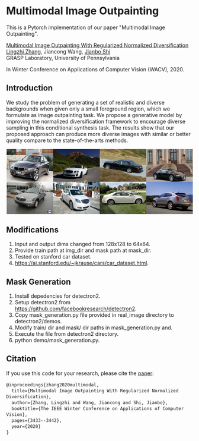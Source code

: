 # Multimodal Image Outpainting
This is a Pytorch implementation of our paper "Multimodal Image Outpainting". 

[Multimodal Image Outpainting With Regularized Normalized Diversification](http://openaccess.thecvf.com/content_WACV_2020/papers/Zhang_Multimodal_Image_Outpainting_With_Regularized_Normalized_Diversification_WACV_2020_paper.pdf) <br />
[Lingzhi Zhang](https://owenzlz.github.io/), Jiancong Wang, [Jianbo Shi](https://www.cis.upenn.edu/~jshi/)  <br />
GRASP Laboratory, University of Pennsylvania

In Winter Conference on Applications of Computer Vision (WACV), 2020.

## Introduction

We study the problem of generating a set of realistic and diverse backgrounds when given only a small foreground region, which we formulate as image outpainting task. We propose a generative model by improving the normalized diversification framework to encourage diverse sampling in this conditional synthesis task. The results show that our proposed approach can produce more diverse images with similar or better quality compare to the state-of-the-arts methods.

<img src='demo_imgs/car.png' align="middle" width=720>

## Modifications
1. Input and output dims changed from 128x128 to 64x64.
2. Provide train path at img_dir and mask path at mask_dir.
3. Tested on stanford car dataset.
4. https://ai.stanford.edu/~jkrause/cars/car_dataset.html.

## Mask Generation
1. Install depedencies for detectron2.
2. Setup detectron2 from https://github.com/facebookresearch/detectron2.
3. Copy mask_generation.py file provided in real_image directory to detectron2/demos.
4. Modify train/ dir and mask/ dir paths in mask_generation.py and.
5. Execute the file from detectron2 directory.
6. python demo/mask_generation.py.
 

## Citation
If you use this code for your research, please cite the [paper](http://openaccess.thecvf.com/content_WACV_2020/papers/Zhang_Multimodal_Image_Outpainting_With_Regularized_Normalized_Diversification_WACV_2020_paper.pdf):

```
@inproceedings{zhang2020multimodal,
  title={Multimodal Image Outpainting With Regularized Normalized Diversification},
  author={Zhang, Lingzhi and Wang, Jiancong and Shi, Jianbo},
  booktitle={The IEEE Winter Conference on Applications of Computer Vision},
  pages={3433--3442},
  year={2020}
}
```
